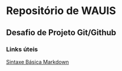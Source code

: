 # Repositório de WAUIS

## Desafio de Projeto Git/Github

### Links úteis
[Sintaxe Básica Markdown](https://www.markdownguide.org/basic-syntax/)
